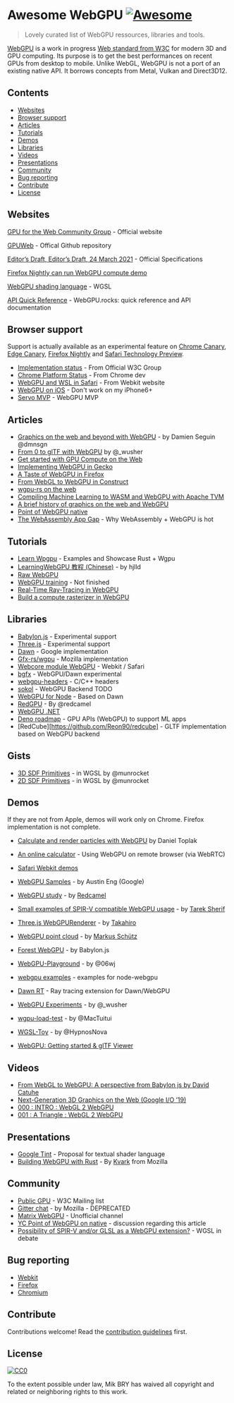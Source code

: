 # Awesome WebGPU [![Awesome](https://awesome.re/badge.svg)](https://awesome.re)

> Lovely curated list of WebGPU ressources, libraries and tools.

[WebGPU](https://en.wikipedia.org/wiki/WebGPU) is a work in progress [Web standard from W3C](https://gpuweb.github.io/gpuweb/) for modern 3D and GPU computing. Its purpose is to get the best performances on recent GPUs from desktop to mobile. Unlike WebGL, WebGPU is not a port of an existing native API. It borrows concepts from Metal, Vulkan and Direct3D12.

## Contents

- [Websites](#websites)
- [Browser support](#browser-support)
- [Articles](#articles)
- [Tutorials](#tutorials)
- [Demos](#demos)
- [Libraries](#libraries)
- [Videos](#videos)
- [Presentations](#presentations)
- [Community](#community)
- [Bug reporting](#bug-reporting)
- [Contribute](#contribute)
- [License](#license)

## Websites

 [GPU for the Web Community Group](https://github.com/gpuweb/gpuweb/wiki/Implementation-Status) - Official website 

[GPUWeb](https://github.com/gpuweb/gpuweb) - Offical Github repository

[Editor’s Draft, Editor’s Draft, 24 March 2021](https://gpuweb.github.io/gpuweb/) - Official Specifications 

[Firefox Nightly can run WebGPU compute demo](https://www.reddit.com/r/firefox/comments/eu0xxi/firefox_nightly_can_run_webgpu_compute_demo/)

[WebGPU shading language](https://gpuweb.github.io/gpuweb/wgsl.html) - WGSL

[API Quick Reference](https://webgpu.rocks/) - WebGPU.rocks: quick reference and API documentation
## Browser support

Support is actually available as an experimental feature on [Chrome Canary](https://www.google.com/chrome/canary/), [Edge Canary](https://www.microsoftedgeinsider.com/en-us/download), [Firefox Nightly](https://nightly.mozilla.org/) and [Safari Technology Preview](https://developer.apple.com/safari/technology-preview/).

- [Implementation status](https://github.com/gpuweb/gpuweb/wiki/Implementation-Status) - From Official W3C Group
- [Chrome Platform Status](https://www.chromestatus.com/feature/6213121689518080) - From Chrome dev
- [WebGPU and WSL in Safari](https://webkit.org/blog/9528/webgpu-and-wsl-in-safari/) - From Webkit website
- [WebGPU on iOS](https://mil-tokyo.github.io/webdnn/docs/tips/enable_webgpu_ios.html) - Don't work on my iPhone6+
- [Servo MVP](https://github.com/servo/servo/projects/24) - WebGPU MVP

## Articles

- [Graphics on the web and beyond with WebGPU](https://medium.com/@dmnsgn/graphics-on-the-web-and-beyond-with-webgpu-13c4ba049039) - by Damien Seguin @dmnsgn
- [From 0 to glTF with WebGPU](https://www.willusher.io/graphics/2020/06/15/0-to-gltf-triangle) by @_wusher
- [Get started with GPU Compute on the Web](https://developers.google.com/web/updates/2019/08/get-started-with-gpu-compute-on-the-web)
- [Implementing WebGPU in Gecko](https://kvark.github.io/web/gpu/gecko/2019/12/10/gecko-webgpu.html)
- [A Taste of WebGPU in Firefox](https://hacks.mozilla.org/2020/04/experimental-webgpu-in-firefox/)
- [From WebGL to WebGPU in Construct](https://www.construct.net/en/blogs/ashleys-blog-2/webgl-webgpu-construct-1519)
- [wgpu-rs on the web](https://gfx-rs.github.io/2020/04/21/wgpu-web.html)
- [Compiling Machine Learning to WASM and WebGPU with Apache TVM](https://tvm.apache.org/2020/05/14/compiling-machine-learning-to-webassembly-and-webgpu)
- [A brief history of graphics on the web and WebGPU](https://damianfallon.blogspot.com/2020/04/a-brief-history-of-graphics-on-web-and.html?spref=tw)
- [Point of WebGPU native](http://kvark.github.io/web/gpu/native/2020/05/03/point-of-webgpu-native.html)
- [The WebAssembly App Gap](https://paulbutler.org/2020/the-webassembly-app-gap/) - Why WebAssembly + WebGPU is hot

## Tutorials

- [Learn Wpgpu](https://sotrh.github.io/learn-wgpu/) - Examples and Showcase Rust + Wgpu
- [LearningWebGPU 教程 (Chinese)](https://github.com/hjlld/LearningWebGPU) - by hjlld
- [Raw WebGPU](https://alain.xyz/blog/raw-webgpu)
- [WebGPU training](https://github.com/drawmindmap/webgpu-training) - Not finished
- [Real-Time Ray-Tracing in WebGPU](https://maierfelix.github.io/2020-01-13-webgpu-ray-tracing/)
- [Build a compute rasterizer in WebGPU](https://github.com/OmarShehata/webgpu-compute-rasterizer/blob/main/how-to-build-a-compute-rasterizer.md#how-to-build-a-compute-rasterizer-with-webgpu)

## Libraries

- [Babylon.js](https://doc.babylonjs.com/extensions/webgpu) - Experimental support
- [Three.js](https://github.com/takahirox/THREE.WebGPURenderer) - Experimental support
- [Dawn](https://dawn.googlesource.com/dawn) - Google implementation
- [Gfx-rs/wgpu](https://github.com/gfx-rs/wgpu) - Mozilla implementation
- [Webcore module WebGPU](https://trac.webkit.org/browser/webkit/trunk/Source/WebCore/Modules/webgpu) - Webkit / Safari
- [bgfx](https://github.com/bkaradzic/bgfx#bgfx---cross-platform-rendering-library) - WebGPU/Dawn experimental
- [webgpu-headers](https://github.com/webgpu-native/webgpu-headers) -  C/C++ headers
- [sokol](https://github.com/floooh/sokol/issues/278) - WebGPU Backend TODO
- [WebGPU for Node](https://github.com/maierfelix/webgpu) - Based on Dawn
- [RedGPU](https://github.com/redcamel/RedGPU) - By @redcamel
- [WebGPU .NET](https://github.com/WaveEngine/WebGPU.NET)
- [Deno roadmap](https://twitter.com/trivikram/status/1275469111674322945) - GPU APIs (WebGPU) to support ML apps
- [RedCube][https://github.com/Reon90/redcube] - GLTF implementation based on WebGPU backend

## Gists
- [3D SDF Primitives](https://gist.github.com/munrocket/f247155fc22ecb8edf974d905c677de1) - in WGSL by @munrocket
- [2D SDF Primitives](https://gist.github.com/munrocket/30e645d584b5300ee69295e54674b3e4) - in WGSL by @munrocket

## Demos

If they are not from Apple, demos will work only on Chrome. Firefox implementation is not complete.

- [Calculate and render particles with WebGPU](https://github.com/hsimpson/webgpu-particles) by Daniel Toplak
- [An online calculator](https://github.com/Laged/laskin.live) - Using WebGPU on remote browser (via WebRTC)
- [Safari Webkit demos](https://webkit.org/demos/webgpu/)
- [WebGPU Samples](https://austineng.github.io/webgpu-samples/) - by Austin Eng (Google)
- [WebGPU study](https://redcamel.github.io/webgpu/) - by [Redcamel](https://github.com/redcamel)
- [Small examples of SPIR-V compatible WebGPU usage](https://tsherif.github.io/webgpu-examples/) - by [Tarek Sherif](https://github.com/tsherif)
- [Three.js WebGPURenderer](https://takahirox.github.io/THREE.WebGPURenderer/examples/index.html) - by [Takahiro](https://github.com/takahirox)
- [WebGPU point cloud](https://github.com/m-schuetz/webgpu_pointcloud) - by [Markus Schütz](https://github.com/m-schuetz)
- [Forest WebGPU](https://www.babylonjs.com/demos/webgpu/forestwebgpu) - by Babylon.js
- [WebGPU-Playground](https://github.com/06wj/WebGPU-Playground) - by @06wj
- [webgpu examples](https://github.com/maierfelix/webgpu-examples) - examples for node-webgpu
- [Dawn RT](https://github.com/maierfelix/dawn-ray-tracing) - Ray tracing extension for Dawn/WebGPU
- [WebGPU Experiments](https://www.willusher.io/webgpu-experiments/) - by  @_wusher
- [wgpu-load-test](https://github.com/MacTuitui/wgpu-load-test) - by @MacTuitui
- [WGSL-Toy](https://github.com/ValeeraJS/WGSL-Toy) - by @HypnosNova

- [WebGPU: Getting started & glTF Viewer](https://github.com/oktomus/web-experiments)
## Videos

- [From WebGL to WebGPU: A perspective from Babylon js by David Catuhe](https://www.youtube.com/watch?v=A2FxeEl4nWw)
- [Next-Generation 3D Graphics on the Web (Google I/O ’19)](https://www.youtube.com/watch?v=K2JzIUIHIhc)
- [000 : INTRO : WebGL 2 WebGPU](https://www.youtube.com/watch?v=iKzbTB9XCq4)
- [001 : A Triangle : WebGL 2 WebGPU](https://www.youtube.com/watch?v=nLe4QMieQYs)

## Presentations

- [Google Tint](https://docs.google.com/presentation/d/1qHhFq0GJtY_59rNjpiHU--JW4bW4Ji3zWei-gM6cabs/edit#slide=id.p) - Proposal for textual shader language
- [Building WebGPU with Rust](https://fosdem.org/2020/schedule/event/rust_webgpu/) - By [Kvark](https://github.com/kvark) from Mozilla

## Community

- [Public GPU](https://lists.w3.org/Archives/Public/public-gpu/) - W3C Mailing list
- [Gitter chat](https://gitter.im/gfx-rs/webgpu) - by Mozilla - DEPRECATED
- [Matrix WebGPU](https://matrix.to/#/#WebGPU:matrix.org) - Unofficial channel
- [YC Point of WebGPU on native](https://news.ycombinator.com/item?id=23079200) - discussion regarding this article
- [Possibility of SPIR-V and/or GLSL as a WebGPU extension?](https://github.com/gpuweb/gpuweb/issues/847) - WGSL in debate

## Bug reporting
- [Webkit](https://bugs.webkit.org/buglist.cgi?bug_status=UNCONFIRMED&bug_status=NEW&bug_status=ASSIGNED&bug_status=REOPENED&component=WebGPU)
- [Firefox](https://bugzilla.mozilla.org/buglist.cgi?product=Core&component=Graphics%3A%20WebGPU)
- [Chromium](https://bugs.chromium.org/p/chromium/issues/list?q=component:Blink%3EWebGPU)

## Contribute

Contributions welcome! Read the [contribution guidelines](contributing.md) first.


## License

[![CC0](https://mirrors.creativecommons.org/presskit/buttons/88x31/svg/cc-zero.svg)](https://creativecommons.org/publicdomain/zero/1.0)

To the extent possible under law, Mik BRY has waived all copyright and
related or neighboring rights to this work.
